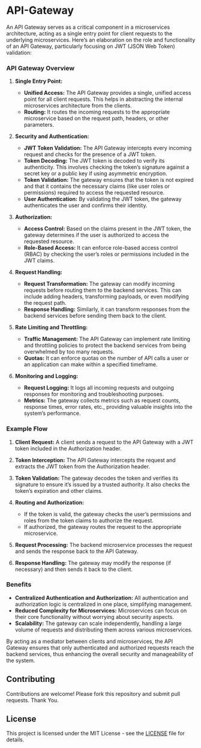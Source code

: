 # API-Gateway

An API Gateway serves as a critical component in a microservices architecture, acting as a single entry point for client requests to the underlying microservices. Here’s an elaboration on the role and functionality of an API Gateway, particularly focusing on JWT (JSON Web Token) validation:

### API Gateway Overview

1. **Single Entry Point:**

   - **Unified Access:** The API Gateway provides a single, unified access point for all client requests. This helps in abstracting the internal microservices architecture from the clients.
   - **Routing:** It routes the incoming requests to the appropriate microservice based on the request path, headers, or other parameters.

2. **Security and Authentication:**

   - **JWT Token Validation:** The API Gateway intercepts every incoming request and checks for the presence of a JWT token.
   - **Token Decoding:** The JWT token is decoded to verify its authenticity. This involves checking the token’s signature against a secret key or a public key if using asymmetric encryption.
   - **Token Validation:** The gateway ensures that the token is not expired and that it contains the necessary claims (like user roles or permissions) required to access the requested resource.
   - **User Authentication:** By validating the JWT token, the gateway authenticates the user and confirms their identity.

3. **Authorization:**

   - **Access Control:** Based on the claims present in the JWT token, the gateway determines if the user is authorized to access the requested resource.
   - **Role-Based Access:** It can enforce role-based access control (RBAC) by checking the user’s roles or permissions included in the JWT claims.

4. **Request Handling:**

   - **Request Transformation:** The gateway can modify incoming requests before routing them to the backend services. This can include adding headers, transforming payloads, or even modifying the request path.
   - **Response Handling:** Similarly, it can transform responses from the backend services before sending them back to the client.

5. **Rate Limiting and Throttling:**

   - **Traffic Management:** The API Gateway can implement rate limiting and throttling policies to protect the backend services from being overwhelmed by too many requests.
   - **Quotas:** It can enforce quotas on the number of API calls a user or an application can make within a specified timeframe.

6. **Monitoring and Logging:**
   - **Request Logging:** It logs all incoming requests and outgoing responses for monitoring and troubleshooting purposes.
   - **Metrics:** The gateway collects metrics such as request counts, response times, error rates, etc., providing valuable insights into the system’s performance.

### Example Flow

1. **Client Request:** A client sends a request to the API Gateway with a JWT token included in the Authorization header.
2. **Token Interception:** The API Gateway intercepts the request and extracts the JWT token from the Authorization header.

3. **Token Validation:** The gateway decodes the token and verifies its signature to ensure it’s issued by a trusted authority. It also checks the token’s expiration and other claims.

4. **Routing and Authorization:**

   - If the token is valid, the gateway checks the user’s permissions and roles from the token claims to authorize the request.
   - If authorized, the gateway routes the request to the appropriate microservice.

5. **Request Processing:** The backend microservice processes the request and sends the response back to the API Gateway.

6. **Response Handling:** The gateway may modify the response (if necessary) and then sends it back to the client.

### Benefits

- **Centralized Authentication and Authorization:** All authentication and authorization logic is centralized in one place, simplifying management.
- **Reduced Complexity for Microservices:** Microservices can focus on their core functionality without worrying about security aspects.
- **Scalability:** The gateway can scale independently, handling a large volume of requests and distributing them across various microservices.

By acting as a mediator between clients and microservices, the API Gateway ensures that only authenticated and authorized requests reach the backend services, thus enhancing the overall security and manageability of the system.

## Contributing

Contributions are welcome! Please fork this repository and submit pull requests. Thank You.

## License

This project is licensed under the MIT License - see the [LICENSE](../../LICENSE.md) file for details.
